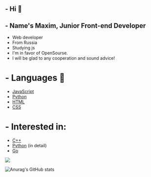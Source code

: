 ## - Hi 👋
## - Name's Maxim, Junior Front-end Developer
- Web developer
- From Russia
- Studying js
- I'm in favor of OpenSourse.
- I will be glad to any cooperation and sound advice!

# - Languages 👅
- <a href="https://ru.wikipedia.org/wiki/JavaScript" target="_blank">JavaScript</a>
- <a href="https://ru.wikipedia.org/wiki/Python" target="_blank">Python</a>
- <a href="https://ru.wikipedia.org/wiki/HTML" target="_blank">HTML</a>
- <a href="https://ru.wikipedia.org/wiki/CSS" target="_blank">CSS</a>

# - Interested in:
- <a href="https://ru.wikipedia.org/wiki/C%2B%2B" target="_blank">C++</a>
- <a href="https://ru.wikipedia.org/wiki/Python" target="_blank">Python</a> (in detail)
- <a href="https://ru.wikipedia.org/wiki/Go" target="_blank">Go</a>

![](https://komarev.com/ghpvc/?username=your-github-teperkarek)

![Anurag's GitHub stats](https://github-readme-stats.vercel.app/api?username=teperkarek&show_icons=true&theme=transparent)


<!--
**teperkarek/teperkarek** is a ✨ _special_ ✨ repository because its `README.md` (this file) appears on your GitHub profile.

Here are some ideas to get you started:

- 🔭 I’m currently working on ...
- 🌱 I’m currently learning ...
- 👯 I’m looking to collaborate on ...
- 🤔 I’m looking for help with ...
- 💬 Ask me about ...
- 📫 How to reach me: ...
- 😄 Pronouns: ...
- ⚡ Fun fact: ...
-->
